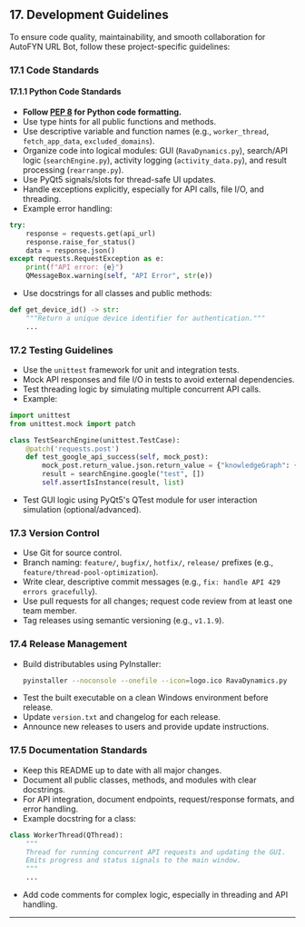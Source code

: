 
## 17. Development Guidelines

To ensure code quality, maintainability, and smooth collaboration for AutoFYN URL Bot, follow these project-specific guidelines:

### 17.1 Code Standards

#### 17.1.1 Python Code Standards
- **Follow [PEP 8](https://www.python.org/dev/peps/pep-0008/) for Python code formatting.**
- Use type hints for all public functions and methods.
- Use descriptive variable and function names (e.g., `worker_thread`, `fetch_app_data`, `excluded_domains`).
- Organize code into logical modules: GUI (`RavaDynamics.py`), search/API logic (`searchEngine.py`), activity logging (`activity_data.py`), and result processing (`rearrange.py`).
- Use PyQt5 signals/slots for thread-safe UI updates.
- Handle exceptions explicitly, especially for API calls, file I/O, and threading.
- Example error handling:
```python
try:
    response = requests.get(api_url)
    response.raise_for_status()
    data = response.json()
except requests.RequestException as e:
    print(f"API error: {e}")
    QMessageBox.warning(self, "API Error", str(e))
```
- Use docstrings for all classes and public methods:
```python
def get_device_id() -> str:
    """Return a unique device identifier for authentication."""
    ...
```

### 17.2 Testing Guidelines
- Use the `unittest` framework for unit and integration tests.
- Mock API responses and file I/O in tests to avoid external dependencies.
- Test threading logic by simulating multiple concurrent API calls.
- Example:
```python
import unittest
from unittest.mock import patch

class TestSearchEngine(unittest.TestCase):
    @patch('requests.post')
    def test_google_api_success(self, mock_post):
        mock_post.return_value.json.return_value = {"knowledgeGraph": {}, "organic": []}
        result = searchEngine.google("test", [])
        self.assertIsInstance(result, list)
```
- Test GUI logic using PyQt5's QTest module for user interaction simulation (optional/advanced).

### 17.3 Version Control
- Use Git for source control.
- Branch naming: `feature/`, `bugfix/`, `hotfix/`, `release/` prefixes (e.g., `feature/thread-pool-optimization`).
- Write clear, descriptive commit messages (e.g., `fix: handle API 429 errors gracefully`).
- Use pull requests for all changes; request code review from at least one team member.
- Tag releases using semantic versioning (e.g., `v1.1.9`).

### 17.4 Release Management
- Build distributables using PyInstaller:
  ```bash
  pyinstaller --noconsole --onefile --icon=logo.ico RavaDynamics.py
  ```
- Test the built executable on a clean Windows environment before release.
- Update `version.txt` and changelog for each release.
- Announce new releases to users and provide update instructions.

### 17.5 Documentation Standards
- Keep this README up to date with all major changes.
- Document all public classes, methods, and modules with clear docstrings.
- For API integration, document endpoints, request/response formats, and error handling.
- Example docstring for a class:
```python
class WorkerThread(QThread):
    """
    Thread for running concurrent API requests and updating the GUI.
    Emits progress and status signals to the main window.
    """
    ...
```
- Add code comments for complex logic, especially in threading and API handling.

---
